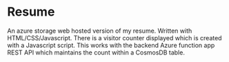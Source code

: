 # Resume
An azure storage web hosted version of my resume. Written with HTML/CSS/Javascript. There is a visitor counter displayed which is created with a Javascript script. This works with the backend Azure function app REST API which maintains the count within a CosmosDB table. 
